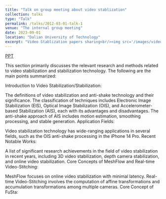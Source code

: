 ```yaml
---
title: "Talk on group meeting about video stablization"
collection: talks
type: "Talk"
permalink: /talks/2012-03-01-talk-1
venue: "The internal group meeting"
date: 2023-09-01
location: "Dalian University of Technology"
excerpt: "Video Stablization papers sharing<br/><img src='/images/videostab.png'>"
---
```


[PPT](https://cyfedu-dlut.github.io/PersonalWeb/PPT/videostab.pdf)

This section primarily discusses the relevant research and methods related to video stabilization and stabilization technology. The following are the main points summarized:

Introduction to Video Stabilization/Stabilization:

The definitions of video stabilization and anti-shake technology and their significance.
The classification of techniques includes Electronic Image Stabilization (EIS), Optical Image Stabilization (OIS), and Accelerometer-based Stabilization (AIS), each with its advantages and disadvantages.
The anti-shake approach of AIS includes motion estimation, smoothing processing, and stable generation.
Application Fields:

Video stabilization technology has wide-ranging applications in several fields, such as the OIS anti-shake processing in the iPhone 14 Pro.
Recent Notable Works:

A list of significant research achievements in the field of video stabilization in recent years, including 3D video stabilization, depth camera stabilization, and online video stabilization.
Core Concepts of MeshFlow and Real-time Video-Stitching:

MeshFlow focuses on online video stabilization with minimal latency.
Real-time Video-Stitching involves the computation of affine transformations and accumulation transformations among multiple cameras.
Core Concept of FuSta:



